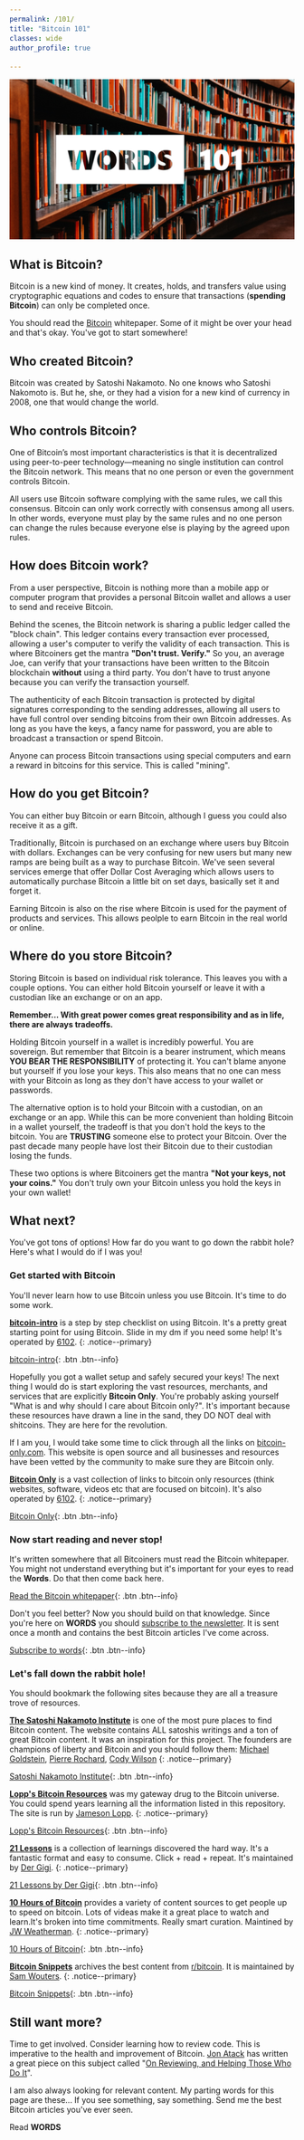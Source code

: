 ```yaml
---
permalink: /101/
title: "Bitcoin 101"
classes: wide
author_profile: true

---
```


![](/assets/images/101.png)

## What is Bitcoin?
Bitcoin is  a new kind of money. It creates, holds, and transfers value using cryptographic equations and codes to ensure that transactions (**spending Bitcoin**) can only be completed once.

You should read the [Bitcoin](https://bitcoinwords.github.io/bitcoin-a-peer-to-peer-electronic-cash-system) whitepaper. Some of it might be over your head and that's okay. You've got to start somewhere!

## Who created Bitcoin?
Bitcoin was created by Satoshi Nakamoto. No one knows who Satoshi Nakomoto is. But he, she, or they had a vision for a new kind of currency in 2008, one that would change the world.

## Who controls Bitcoin?
One of Bitcoin’s most important characteristics is that it is decentralized using peer-to-peer technology—meaning no single institution can control the Bitcoin network. This means that no one person or even the government controls Bitcoin. 

All users  use Bitcoin software complying with the same rules, we call this consensus. Bitcoin can only work correctly with consensus among all users. In other words, everyone must play by the same rules and no one person can change the rules because everyone else is playing by the agreed upon rules.

## How does Bitcoin work?
From a user perspective, Bitcoin is nothing more than a mobile app or computer program that provides a personal Bitcoin wallet and allows a user to send and receive Bitcoin.

Behind the scenes, the Bitcoin network is sharing a public ledger called the "block chain". This ledger contains every transaction ever processed, allowing a user's computer to verify the validity of each transaction. This is where Bitcoiners get the mantra **"Don't trust. Verify."** So you, an average Joe, can verify that your transactions have been written to the Bitcoin blockchain **without** using a third party. You don't have to trust anyone because you can verify the transaction yourself.

The authenticity of each Bitcoin transaction is protected by digital signatures corresponding to the sending addresses, allowing all users to have full control over sending bitcoins from their own Bitcoin addresses. As long as you have the keys, a fancy name for password, you are able to broadcast a transaction or spend Bitcoin.

Anyone can process Bitcoin transactions using special computers and earn a reward in bitcoins for this service. This is called "mining".

## How do you get Bitcoin?
You can either buy Bitcoin or earn Bitcoin, although I guess you could also receive it as a gift. 

Traditionally, Bitcoin is purchased on an exchange where users buy Bitcoin with dollars. Exchanges can be very confusing for new users but many new ramps are being built as a way to purchase Bitcoin. We've seen several services emerge that offer Dollar Cost Averaging which allows users to automatically purchase Bitcoin a little bit on set days, basically set it and forget it.

Earning Bitcoin is also on the rise where Bitcoin is used for the payment of products and services. This allows peolple to earn Bitcoin in the real world or online.

## Where do you store Bitcoin?
Storing Bitcoin is based on individual risk tolerance. This leaves you with a couple options. You can either hold Bitcoin yourself or leave it with a custodian like an exchange or on an app. 

**Remember... With great power comes great responsibility and as in life, there are always tradeoffs.**

Holding Bitcoin yourself in a wallet is incredibly powerful. You are sovereign. But remember that Bitcoin is a bearer instrument, which means **YOU BEAR THE RESPONSIBILITY** of protecting it. You can't blame anyone but yourself if you lose your keys. This also means that no one can mess with your Bitcoin as long as they don't have access to your wallet or passwords.

The alternative option is to hold your Bitcoin with a custodian, on an exchange or an app. While this can be more convenient than holding Bitcoin in a wallet yourself, the tradeoff is that you don't hold the keys to the bitcoin. You are **TRUSTING** someone else to protect your Bitcoin. Over the past decade many people have lost their Bitcoin due to their custodian losing the funds.

These two options is where Bitcoiners get the mantra **"Not your keys, not your coins."** You don't truly own your Bitcoin unless you hold the keys in your own wallet!

## What next?
You've got tons of options! How far do you want to go down the rabbit hole? Here's what I would do if I was you!

### Get started with Bitcoin
You'll never learn how to use Bitcoin unless you use Bitcoin. It's time to do some work.

**[bitcoin-intro](https://bitcoin-only.com/#start)** is a step by step checklist on using Bitcoin. It's a pretty great starting point for using Bitcoin. Slide in my dm if you need some help! It's operated by [6102](https://twitter.com/6102bitcoin).
{: .notice--primary}

[bitcoin-intro](https://bitcoin-only.com/#start){: .btn .btn--info}

Hopefully you got a wallet setup and safely secured your keys! The next thing I would do is start exploring the vast resources, merchants, and services that are explicitly **Bitcoin Only**. You're probably asking yourself "What is and why should I care about Bitcoin only?". It's important because these resources have drawn a line in the sand, they DO NOT deal with shitcoins. They are here for the revolution. 

If I am you, I would take some time to click through all the links on [bitcoin-only.com](https://bitcoin-only.com/#start). This website is open source and all businesses and resources have been vetted by the community to make sure they are Bitcoin only.

**[Bitcoin Only](https://bitcoin-only.com/#start)** is a vast collection of links to bitcoin only resources (think websites, software, videos etc that are focused on bitcoin). It's also operated by [6102](https://twitter.com/6102bitcoin).
{: .notice--primary}

[Bitcoin Only](https://bitcoin-only.com/#start){: .btn .btn--info}


### Now start reading and never stop!
It's written somewhere that all Bitcoiners must read the Bitcoin whitepaper. You might not understand everything but it's important for your eyes to read the **Words**. Do that then come back here.

[<i class="fas fa-book"></i> Read the Bitcoin whitepaper](https://github.com/bitcoinwords/bitcoinwords.github.io/blob/master/assets/papers/bitcoin.pdf){: .btn .btn--info}

Don't you feel better? Now you should build on that knowledge. Since you're here on **WORDS** you should [subscribe to the newsletter](https://mailchi.mp/59e9fda5b387/words). It is sent once a month and contains the best Bitcoin articles I've come across.

[Subscribe to words](https://bitcoin-only.com/#start){: .btn .btn--info}

### **Let's fall down the rabbit hole!**

You should bookmark the following sites because they are all a treasure trove of resources.

**[The Satoshi Nakamoto Institute](https://nakamotoinstitute.org/)** is one of the most pure places to find Bitcoin content. The website contains ALL satoshis writings and a ton of great Bitcoin content. It was an inspiration for this project. The founders are champions of liberty and Bitcoin and you should follow them: [Michael Goldstein](https://twitter.com/bitstein), [Pierre Rochard](https://twitter.com/pierre_rochard), [Cody Wilson](https://twitter.com/Radomysisky)
{: .notice--primary}

[Satoshi Nakamoto Institute](https://nakamotoinstitute.org/){: .btn .btn--info}

**[Lopp's Bitcoin Resources](https://www.lopp.net/bitcoin-information.html)** was my gateway drug to the Bitcoin universe. You could spend years learning all the information listed in this repository. The site is run by [Jameson Lopp](https://twitter.com/lopp).
{: .notice--primary}

[Lopp's Bitcoin Resources](https://www.lopp.net/bitcoin-information.html){: .btn .btn--info}

**[21 Lessons](https://21lessons.com/)** is a collection of learnings discovered the hard way. It's a fantastic format and easy to consume. Click + read + repeat. It's maintained by [Der Gigi](https://twitter.com/dergigi).
{: .notice--primary}

[21 Lessons by Der Gigi](https://21lessons.com/){: .btn .btn--info}

**[10 Hours of Bitcoin](https://10hoursofbitcoin.com/)** provides a variety of content sources to get people up to speed on bitcoin. Lots of videas make it a great place to watch and learn.It's broken into time commitments. Really smart curation. Maintined by [JW Weatherman](https://twitter.com/JWWeatherman_).
{: .notice--primary}

[10 Hours of Bitcoin](https://10hoursofbitcoin.com/){: .btn .btn--info}

**[Bitcoin Snippets](http://bitcoinsnippets.com/)** archives the best content from [r/bitcoin](https://www.reddit.com/r/Bitcoin/). It is maintained by [Sam Wouters](https://twitter.com/SDWouters).
{: .notice--primary}

[Bitcoin Snippets](http://bitcoinsnippets.com/){: .btn .btn--info}

## Still want more?
Time to get involved. Consider learning how to review code. This is imperative to the health and improvement of Bitcoin. [Jon Atack](https://twitter.com/jonatack) has written a great piece on this subject called "[On Reviewing, and Helping Those Who Do It](https://jonatack.github.io/articles/on-reviewing-and-helping-those-who-do-it)". 

I am also always looking for relevant content. My parting words for this page are these... If you see something, say something. Send me the best Bitcoin articles you've ever seen.

Read **WORDS**
